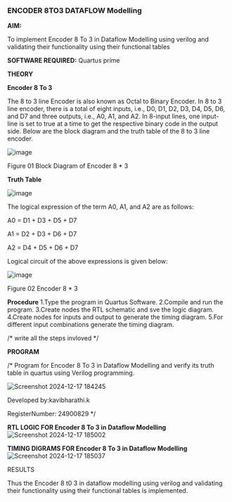 ### ENCODER 8TO3 DATAFLOW Modelling

**AIM:**

To implement  Encoder 8 To 3 in Dataflow Modelling using verilog and validating their functionality using their functional tables

**SOFTWARE REQUIRED:** Quartus prime

**THEORY**

**Encoder 8 To 3**

The 8 to 3 line Encoder is also known as Octal to Binary Encoder. In 8 to 3 line encoder, there is a total of eight inputs, i.e., D0, D1, D2, D3, D4, D5, D6, and D7 and three outputs, i.e., A0, A1, and A2. In 8-input lines, one input-line is set to true at a time to get the respective binary code in the output side. Below are the block diagram and the truth table of the 8 to 3 line encoder.

![image](https://github.com/naavaneetha/ENCODER8TO3DATAFLOW/assets/154305477/0bc242c1-eb9e-4c47-afe5-30428470efc3)

Figure 01  Block Diagram of Encoder 8 * 3

**Truth Table**

![image](https://github.com/naavaneetha/ENCODER8TO3DATAFLOW/assets/154305477/35496b14-ae6e-4cd1-9abd-d6736b576575)

The logical expression of the term A0, A1, and A2 are as follows:

A0 = D1 + D3 + D5 + D7

A1 = D2 + D3 + D6 + D7

A2 = D4 + D5 + D6 + D7

Logical circuit of the above expressions is given below:

![image](https://github.com/naavaneetha/ENCODER8TO3DATAFLOW/assets/154305477/95acaee6-c873-4c75-89eb-ef09fb158053)

Figure 02  Encoder 8 * 3

**Procedure**
    1.Type the program in Quartus Software.
    2.Compile and run the program.
    3.Create nodes the RTL schematic and sve the logic diagram.
    4.Create nodes for inputs and output to generate the timing diagram.
    5.For different input combinations generate the timing diagram.

/* write all the steps invloved */

**PROGRAM**

/* Program for Encoder 8 To 3 in Dataflow Modelling and verify its truth table in quartus using Verilog programming. 

![Screenshot 2024-12-17 184245](https://github.com/user-attachments/assets/2d959013-2e38-4be8-8d14-334205cfdc74)


Developed by:kavibharathi.k

RegisterNumber: 24900829
*/

**RTL LOGIC FOR Encoder 8 To 3 in Dataflow Modelling**
![Screenshot 2024-12-17 185002](https://github.com/user-attachments/assets/fb2f65c4-9ce8-4946-b4d6-a6ebac242b42)



**TIMING DIGRAMS FOR Encoder 8 To 3 in Dataflow Modelling**
![Screenshot 2024-12-17 185037](https://github.com/user-attachments/assets/aad0fe38-b6c5-401b-b3d3-ad70b662a375)

RESULTS

Thus the Encoder 8 t0 3 in dataflow modelling using verilog and validating their functionality using their functional tables is implemented.






